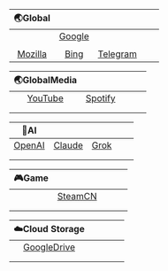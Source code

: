 |                           🌏Global                            |                                                              |                                                              |      |      |
| :----------------------------------------------------------: | :----------------------------------------------------------: | :----------------------------------------------------------: | :--: | :--: |
|                                                              | [Google](https://github.com/Ryliey/Rules/tree/main/Sing-Box/Google) |                                                              |      |      |
|                                                              |                                                              |                                                              |      |      |
| [Mozilla](https://github.com/Ryliey/Rules/tree/main/Sing-Box/Mozilla) | [Bing](https://github.com/Ryliey/Rules/tree/main/Sing-Box/Bing) | [Telegram](https://github.com/Ryliey/Rules/tree/main/Sing-Box/Telegram) |      |      |

|                         🌏GlobalMedia                         |                                                              |      |      |      |
| :----------------------------------------------------------: | :----------------------------------------------------------: | :--: | :--: | :--: |
| [YouTube](https://github.com/Ryliey/Rules/tree/main/Sing-Box/YouTube) | [Spotify](https://github.com/Ryliey/Rules/tree/main/Sing-Box/Spotify) |      |      |      |
|                                                              |                                                              |      |      |      |
|                                                              |                                                              |      |      |      |

|                             🤖AI                              |                                                              |                                                              |      |      |
| :----------------------------------------------------------: | :----------------------------------------------------------: | :----------------------------------------------------------: | :--: | :--: |
| [OpenAI](https://github.com/Ryliey/Rules/tree/main/Sing-Box/OpenAI) | [Claude](https://github.com/Ryliey/Rules/tree/main/Sing-Box/Claude) | [Grok](https://github.com/Ryliey/Rules/tree/main/Sing-Box/Grok) |      |      |
|                                                              |                                                              |                                                              |      |      |
|                                                              |                                                              |                                                              |      |      |

| 🎮Game |                                                              |      |      |      |
| :---: | :----------------------------------------------------------: | :--: | :--: | :--: |
|       | [SteamCN](https://github.com/Ryliey/Rules/tree/main/Sing-Box/SteamCN) |      |      |      |
|       |                                                              |      |      |      |
|       |                                                              |      |      |      |

|                        ☁️Cloud Storage                        |      |      |      |      |
| :----------------------------------------------------------: | :--: | ---- | ---- | ---- |
| [GoogleDrive](https://github.com/Ryliey/Rules/tree/main/Sing-Box/GoogleDrive) |      |      |      |      |
|                                                              |      |      |      |      |
|                                                              |      |      |      |      |

